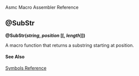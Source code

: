Asmc Macro Assembler Reference

## @SubStr

**@SubStr(_string_, _position_ [[, _length_]])**

A macro function that returns a substring starting at position.

#### See Also

[Symbols Reference](readme.md)
